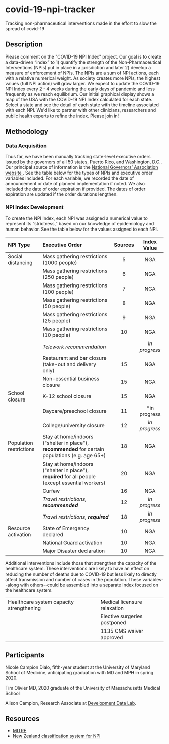# covid-19-npi-tracker
Tracking non-pharmaceutical interventions made in the effort to slow the spread of covid-19

## Description
Please comment on the "COVID-19 NPI Index" project. Our goal is to create a data-driven “index” to 1) quantify the strength of the Non-Pharmaceutical Interventions (NPIs) put in place in a jurisdiction and later 2) develop a measure of enforcement of NPIs. The NPIs are a sum of NPI actions, each with a relative numerical weight. As society creates more NPIs, the highest values (full NPI action) will grow larger. We expect to update the COVID-19 NPI Index every 2 - 4 weeks during the early days of pandemic and less frequently as we reach equilibrium. Our initial graphical display shows a map of the USA with the COVID-19 NPI Index calculated for each state. Select a state and see the detail of each state with the timeline associated with each NPI. We'd like to partner with other clinicians, researchers and public health experts to refine the index. Please join in!


## Methodology
### Data Acquisition
Thus far, we have been manually tracking state-level executive orders issued by the governors of all 50 states, Puerto Rico, and Washington, D.C.. Our principal source of information is the [National Governors’ Association website ](https://www.nga.org/coronavirus/). See the table below for the types of NPIs and executive order variables included. For each variable, we recorded the date of announcement or date of planned implementation if noted. We also included the date of order expiration if provided. The dates of order expiration are updated if the order durations lengthen.

### NPI Index Development
To create the NPI Index, each NPI was assigned a numerical value to represent its “strictness,” based on our knowledge of epidemiology and human behavior. See the table below for the values assigned to each NPI.

| NPI Type        | Executive Order    | Sources | Index Value  |
|:--------------- |:------------------ |:------------:|:------------:|
| Social distancing | Mass gathering restrictions (1000 people) | 5 | NGA |
| | Mass gathering restrictions (250 people) | 6 | NGA |
| | Mass gathering restrictions (100 people) | 7 | NGA |
| | Mass gathering restrictions (50 people) | 8 | NGA |
| | Mass gathering restrictions (25 people) | 9 | NGA |
| | Mass gathering restrictions (10 people) | 10 | NGA |
| | *Telework recommendation* |  | *in progress* |
| | Restaurant and bar closure (take-out and delivery only) | 15 | NGA |
| | Non-essential business closure | 15 | NGA |
| School closure | K-12 school closure | 15 | NGA |
| | Daycare/preschool closure | 11 | *in progress |
| | College/university closure | 12 | *in progress* |
| Population restrictions | Stay at home/indoors ("shelter in place"), **recommended** for certain populations (e.g. age 65+) | 18 | NGA |
| | Stay at home/indoors ("shelter in place"), **required** for all people (except essential workers) | 20 | NGA |
| | Curfew | 16 | NGA |
| | *Travel restrictions, **recommended*** | 12 | *in progress* |
| | *Travel restrictions, **required*** | 18 | *in progress* |
| Resource activation | State of Emergency declared | 10 | NGA |
| | National Guard activation | 10 | NGA |
| | Major Disaster declaration | 10 | NGA |

Additional interventions include those that strengthen the capacity of the healthcare system. These interventions are likely to have an effect on reducing the number of deaths due to COVID-19 but less likely to directly affect transmission and number of cases in the population. These variables--along with others--could be assembled into a separate Index focused on the healthcare system.

|     |     |
|:--------------- |:------------------ |
| Healthcare system capacity strengthening | Medical licensure relaxation |
| | Elective surgeries postponed |
| | 1135 CMS waiver approved |


## Participants

Nicole Campion Dialo, fifth-year student at the University of Maryland School of Medicine, anticipating graduation with MD and MPH in spring 2020.

Tim Olivier MD, 2020 graduate of the University of Massachusetts Medical School

Alison Campion, Research Associate at [Development Data Lab](http://www.devdatalab.org/).


## Resources
* [MITRE](https://c19hcc.org/resource/country-comparison#case_and_death_counts_over_time) 
* [New Zealand classification system for NPI](https://covid19.govt.nz/assets/COVID_Alert-levels_v2.pdf) 
